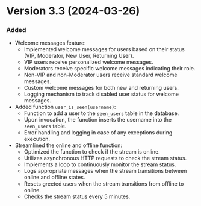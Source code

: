 # Version 3.3 (2024-03-26)

### Added
- Welcome messages feature:
    - Implemented welcome messages for users based on their status (VIP, Moderator, New User, Returning User).
    - VIP users receive personalized welcome messages.
    - Moderators receive specific welcome messages indicating their role.
    - Non-VIP and non-Moderator users receive standard welcome messages.
    - Custom welcome messages for both new and returning users.
    - Logging mechanism to track disabled user status for welcome messages.
- Added function `user_is_seen(username)`:
    - Function to add a user to the `seen_users` table in the database.
    - Upon invocation, the function inserts the username into the `seen_users` table.
    - Error handling and logging in case of any exceptions during execution.
- Streamlined the online and offline function:
    - Optimized the function to check if the stream is online.
    - Utilizes asynchronous HTTP requests to check the stream status.
    - Implements a loop to continuously monitor the stream status.
    - Logs appropriate messages when the stream transitions between online and offline states.
    - Resets greeted users when the stream transitions from offline to online.
    - Checks the stream status every 5 minutes.
